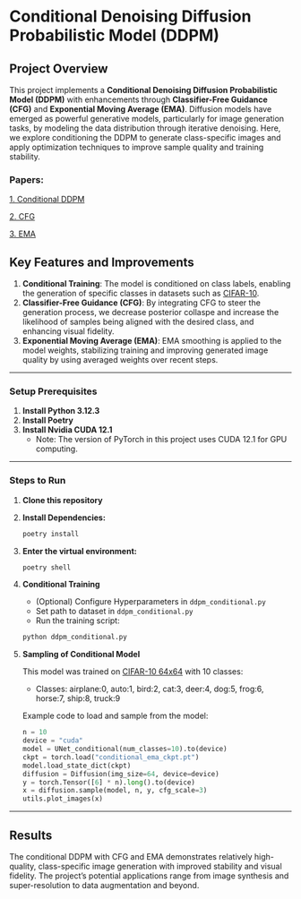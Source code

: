 # Conditional Denoising Diffusion Probabilistic Model (DDPM)

## Project Overview
This project implements a **Conditional Denoising Diffusion Probabilistic Model (DDPM)** with enhancements through **Classifier-Free Guidance (CFG)** and **Exponential Moving Average (EMA)**. Diffusion models have emerged as powerful generative models, particularly for image generation tasks, by modeling the data distribution through iterative denoising. Here, we explore conditioning the DDPM to generate class-specific images and apply optimization techniques to improve sample quality and training stability.

### Papers:

[1. Conditional DDPM](https://arxiv.org/pdf/2105.05233)

[2. CFG](https://arxiv.org/pdf/2207.12598)

[3. EMA](https://arxiv.org/pdf/2102.09672)

## Key Features and Improvements
1. **Conditional Training**: The model is conditioned on class labels, enabling the generation of specific classes in datasets such as [CIFAR-10](https://www.kaggle.com/datasets/cifar-10).
2. **Classifier-Free Guidance (CFG)**: By integrating CFG to steer the generation process, we decrease posterior collaspe and increase the likelihood of samples being aligned with the desired class, and enhancing visual fidelity.
3. **Exponential Moving Average (EMA)**: EMA smoothing is applied to the model weights, stabilizing training and improving generated image quality by using averaged weights over recent steps.

---

### Setup Prerequisites

1. **Install Python 3.12.3**
2. **Install Poetry**
3. **Install Nvidia CUDA 12.1**
   - Note: The version of PyTorch in this project uses CUDA 12.1 for GPU computing.

---

### Steps to Run
1. **Clone this repository**
2. **Install Dependencies:**

   ```bash
   poetry install
   ```
3. **Enter the virtual environment:**

   ```bash
   poetry shell
   ```
4. **Conditional Training**
   - (Optional) Configure Hyperparameters in `ddpm_conditional.py`
   - Set path to dataset in `ddpm_conditional.py`
   - Run the training script:
   ```bash
   python ddpm_conditional.py
   ```
5. **Sampling of Conditional Model**

   This model was trained on [CIFAR-10 64x64](https://www.kaggle.com/datasets/joaopauloschuler/cifar10-64x64-resized-via-cai-super-resolution) with 10 classes:

   - Classes: airplane:0, auto:1, bird:2, cat:3, deer:4, dog:5, frog:6, horse:7, ship:8, truck:9

   Example code to load and sample from the model:

   ```py
   n = 10
   device = "cuda"
   model = UNet_conditional(num_classes=10).to(device)
   ckpt = torch.load("conditional_ema_ckpt.pt")
   model.load_state_dict(ckpt)
   diffusion = Diffusion(img_size=64, device=device)
   y = torch.Tensor([6] * n).long().to(device)
   x = diffusion.sample(model, n, y, cfg_scale=3)
   utils.plot_images(x)
   ```
---

## Results
The conditional DDPM with CFG and EMA demonstrates relatively high-quality, class-specific image generation with improved stability and visual fidelity. The project’s potential applications range from image synthesis and super-resolution to data augmentation and beyond.